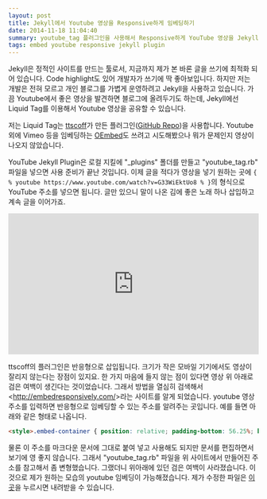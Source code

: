 ```yaml
---
layout: post
title: Jekyll에서 Youtube 영상을 Responsive하게 임베딩하기
date: 2014-11-18 11:04:40
summary: youtube_tag 플러그인을 사용해서 Responsive하게 YouTube 영상을 Jekyll에 보기 좋게 임베딩하자.
tags: embed youtube responsive jekyll plugin
---
```

Jekyll은 정적인 사이트를 만드는 툴로서, 지금까지 제가 본 바론 글을 쓰기에 최적화 되어 있습니다. Code highlight도 있어 개발자가 쓰기에 딱 좋아보입니다. 하지만 저는 개발은 전혀 모르고 개인 블로그를 가볍게 운영하려고 Jekyll을 사용하고 있습니다. 가끔 Youtube에서 좋은 영상을 발견하면 블로그에 올려두기도 하는데, Jekyll에선 Liquid Tag를 이용해서 Youtube 영상을 공유할 수 있습니다.

저는 Liquid Tag는 [ttscoff][5141-0001]가 만든 플러그인([GitHub Repo](https://github.com/ttscoff/JekyllPlugins/tree/master/YouTube "JekyllPlugins/YouTube at master · ttscoff/JekyllPlugins · GitHub"))을 사용합니다. Youtube 외에 Vimeo 등을 임베딩하는 [OEmbed](https://gist.github.com/vanto/1455726 "OEmbed Liquid Tag for Jekyll")도 쓰려고 시도해봤으나 뭐가 문제인지 영상이 나오지 않았습니다.

YouTube Jekyll Plugin은 로컬 지킬에 "_plugins" 폴더를 만들고 "youtube_tag.rb" 파일을 넣으면 사용 준비가 끝난 것입니다. 이제 글을 적다가 영상을 넣기 원하는 곳에 `{ % youtube https://www.youtube.com/watch?v=G33WiEktUo8 % }`의 형식으로 YouTube 주소를 넣으면 됩니다. 글만 있으니 말이 나온 김에 좋은 노래 하나 삽입하고 계속 글을 이어가죠.

<style>.embed-container { position: relative; padding-bottom: 56.25%; height: 0; overflow: hidden; max-width: 100%; } .embed-container iframe, .embed-container object, .embed-container embed { position: absolute; top: 0; left: 0; width: 100%; height: 100%; }</style><div class='embed-container'><iframe src='http://www.youtube.com/embed/4Pax5vCQbMA' frameborder='0' allowfullscreen></iframe></div>

ttscoff의 플러그인은 반응형으로 삽입됩니다. 크기가 작은 모바일 기기에서도 영상이 잘리지 않는다는 장점이 있지요. 한 가지 마음에 들지 않는 점이 있다면 영상 위 아래로 검은 여백이 생긴다는 것이었습니다. 그래서 방법을 열심히 검색해서 <<http://embedresponsively.com/>>라는 사이트를 알게 되었습니다. youtube 영상 주소를 입력하면 반응형으로 임베딩할 수 있는 주소를 알려주는 곳입니다. 예를 들면 아래와 같은 형태로 나옵니다.

```html
<style>.embed-container { position: relative; padding-bottom: 56.25%; height: 0; overflow: hidden; max-width: 100%; height: auto; } .embed-container iframe, .embed-container object, .embed-container embed { position: absolute; top: 0; left: 0; width: 100%; height: 100%; }</style><div class='embed-container'><iframe src='http://www.youtube.com/embed/eqSCunKweu8' frameborder='0' allowfullscreen></iframe></div>
```

물론 이 주소를 마크다운 문서에 그대로 붙여 넣고 사용해도 되지만 문서를 편집하면서 보기에 영 좋지 않습니다. 그래서 "youtube_tag.rb" 파일을 위 사이트에서 만들어진 주소를 참고해서 좀 변형했습니다. 그랬더니 위아래에 있던 검은 여백이 사라졌습니다. 이것으로 제가 원하는 모습의 youtube 임베딩이 가능해졌습니다. 제가 수정한 파일은 [이곳](/assets/youtube_tag.rb)을 누르시면 내려받을 수 있습니다.

[5141-0001]: https://twitter.com/ttscoff